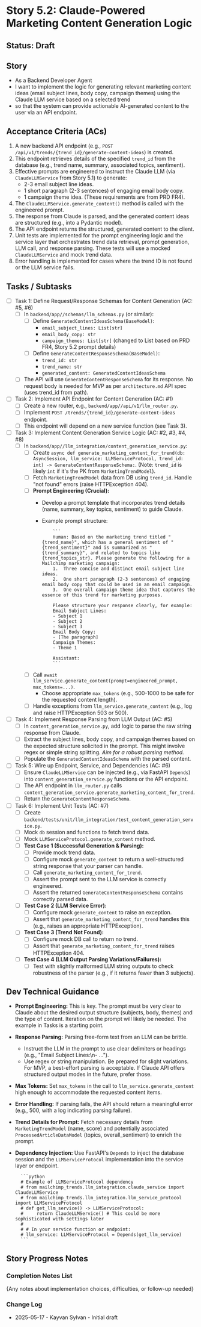 # Story 5.2: Claude-Powered Marketing Content Generation Logic

## Status: Draft

## Story

- As a Backend Developer Agent
- I want to implement the logic for generating relevant marketing content ideas (email subject lines, body copy, campaign themes) using the Claude LLM service based on a selected trend
- so that the system can provide actionable AI-generated content to the user via an API endpoint.

## Acceptance Criteria (ACs)

1. A new backend API endpoint (e.g., `POST /api/v1/trends/{trend_id}/generate-content-ideas`) is created.
2. This endpoint retrieves details of the specified `trend_id` from the database (e.g., trend name, summary, associated topics, sentiment).
3. Effective prompts are engineered to instruct the Claude LLM (via `ClaudeLLMService` from Story 5.1) to generate:
    - 2-3 email subject line ideas.
    - 1 short paragraph (2-3 sentences) of engaging email body copy.
    - 1 campaign theme idea.
    (These requirements are from PRD FR4).
4. The `ClaudeLLMService.generate_content()` method is called with the engineered prompt.
5. The response from Claude is parsed, and the generated content ideas are structured (e.g., into a Pydantic model).
6. The API endpoint returns the structured, generated content to the client.
7. Unit tests are implemented for the prompt engineering logic and the service layer that orchestrates trend data retrieval, prompt generation, LLM call, and response parsing. These tests will use a mocked `ClaudeLLMService` and mock trend data.
8. Error handling is implemented for cases where the trend ID is not found or the LLM service fails.

## Tasks / Subtasks

- [ ] Task 1: Define Request/Response Schemas for Content Generation (AC: #5, #6)
  - [ ] In `backend/app//schemas/llm_schemas.py` (or similar):
    - [ ] Define `GeneratedContentIdeasSchema(BaseModel)`:
      - `email_subject_lines: List[str]`
      - `email_body_copy: str`
      - `campaign_themes: List[str]` (changed to List based on PRD FR4, Story 5.2 prompt details)
    - [ ] Define `GenerateContentResponseSchema(BaseModel)`:
      - `trend_id: str`
      - `trend_name: str`
      - `generated_content: GeneratedContentIdeasSchema`
  - [ ] The API will use `GenerateContentResponseSchema` for its response. No request body is needed for MVP as per `architecture.md` API spec (uses trend_id from path).
- [ ] Task 2: Implement API Endpoint for Content Generation (AC: #1)
  - [ ] Create a new router, e.g., `backend/app//api/v1/llm_router.py`.
  - [ ] Implement `POST /trends/{trend_id}/generate-content-ideas` endpoint.
  - [ ] This endpoint will depend on a new service function (see Task 3).
- [ ] Task 3: Implement Content Generation Service Logic (AC: #2, #3, #4, #8)
  - [ ] In `backend/app//llm_integration/content_generation_service.py`:
    - [ ] Create `async def generate_marketing_content_for_trend(db: AsyncSession, llm_service: LLMServiceProtocol, trend_id: int) -> GenerateContentResponseSchema:`. (Note: `trend_id` is likely `int` if it's the PK from `MarketingTrendModel`).
    - [ ] Fetch `MarketingTrendModel` data from DB using `trend_id`. Handle "not found" errors (raise HTTPException 404).
    - [ ] **Prompt Engineering (Crucial):**
      - Develop a prompt template that incorporates trend details (name, summary, key topics, sentiment) to guide Claude.
      - Example prompt structure:

                ```
                Human: Based on the marketing trend titled "{trend_name}", which has a general sentiment of "{trend_sentiment}" and is summarized as "{trend_summary}", and related to topics like {trend_topics_str}. Please generate the following for a Mailchimp marketing campaign:
                1.  Three concise and distinct email subject line ideas.
                2.  One short paragraph (2-3 sentences) of engaging email body copy that could be used in an email campaign.
                3.  One overall campaign theme idea that captures the essence of this trend for marketing purposes.

                Please structure your response clearly, for example:
                Email Subject Lines:
                - Subject 1
                - Subject 2
                - Subject 3
                Email Body Copy:
                - [The paragraph]
                Campaign Themes:
                - Theme 1

                Assistant:
                ```

    - [ ] Call `await llm_service.generate_content(prompt=engineered_prompt, max_tokens=...)`.
      - Choose appropriate `max_tokens` (e.g., 500-1000 to be safe for the requested content length).
    - [ ] Handle exceptions from `llm_service.generate_content` (e.g., log and raise HTTPException 503 or 500).
- [ ] Task 4: Implement Response Parsing from LLM Output (AC: #5)
  - [ ] In `content_generation_service.py`, add logic to parse the raw string response from Claude.
  - [ ] Extract the subject lines, body copy, and campaign themes based on the expected structure solicited in the prompt. This might involve regex or simple string splitting. *Aim for a robust parsing method.*
  - [ ] Populate the `GeneratedContentIdeasSchema` with the parsed content.
- [ ] Task 5: Wire up Endpoint, Service, and Dependencies (AC: #6)
  - [ ] Ensure `ClaudeLLMService` can be injected (e.g., via FastAPI `Depends`) into `content_generation_service.py` functions or the API endpoint.
  - [ ] The API endpoint in `llm_router.py` calls `content_generation_service.generate_marketing_content_for_trend`.
  - [ ] Return the `GenerateContentResponseSchema`.
- [ ] Task 6: Implement Unit Tests (AC: #7)
  - [ ] Create `backend/tests/unit/llm_integration/test_content_generation_service.py`.
  - [ ] Mock `db` session and functions to fetch trend data.
  - [ ] Mock `LLMServiceProtocol.generate_content` method.
  - [ ] **Test Case 1 (Successful Generation & Parsing):**
    - [ ] Provide mock trend data.
    - [ ] Configure mock `generate_content` to return a well-structured string response that your parser can handle.
    - [ ] Call `generate_marketing_content_for_trend`.
    - [ ] Assert the prompt sent to the LLM service is correctly engineered.
    - [ ] Assert the returned `GenerateContentResponseSchema` contains correctly parsed data.
  - [ ] **Test Case 2 (LLM Service Error):**
    - [ ] Configure mock `generate_content` to raise an exception.
    - [ ] Assert that `generate_marketing_content_for_trend` handles this (e.g., raises an appropriate HTTPException).
  - [ ] **Test Case 3 (Trend Not Found):**
    - [ ] Configure mock DB call to return no trend.
    - [ ] Assert that `generate_marketing_content_for_trend` raises HTTPException 404.
  - [ ] **Test Case 4 (LLM Output Parsing Variations/Failures):**
    - [ ] Test with slightly malformed LLM string outputs to check robustness of the parser (e.g., if it returns fewer than 3 subjects).

## Dev Technical Guidance

- **Prompt Engineering:** This is key. The prompt must be very clear to Claude about the desired output structure (subjects, body, themes) and the type of content. Iteration on the prompt will likely be needed. The example in Tasks is a starting point.
- **Response Parsing:** Parsing free-form text from an LLM can be brittle.
  - Instruct the LLM in the prompt to use clear delimiters or headings (e.g., "Email Subject Lines:\n- ...").
  - Use regex or string manipulation. Be prepared for slight variations. For MVP, a best-effort parsing is acceptable. If Claude API offers structured output modes in the future, prefer those.
- **Max Tokens:** Set `max_tokens` in the call to `llm_service.generate_content` high enough to accommodate the requested content items.
- **Error Handling:** If parsing fails, the API should return a meaningful error (e.g., 500, with a log indicating parsing failure).
- **Trend Details for Prompt:** Fetch necessary details from `MarketingTrendModel` (name, score) and potentially associated `ProcessedArticleDataModel` (topics, overall_sentiment) to enrich the prompt.
- **Dependency Injection:** Use FastAPI's `Depends` to inject the database session and the `LLMServiceProtocol` implementation into the service layer or endpoint.

        ```python
        # Example of LLMServiceProtocol dependency
        # from mailchimp_trends.llm_integration.claude_service import ClaudeLLMService
        # from mailchimp_trends.llm_integration.llm_service_protocol import LLMServiceProtocol
        # def get_llm_service() -> LLMServiceProtocol:
        #     return ClaudeLLMService() # This could be more sophisticated with settings later
        #
        # # In your service function or endpoint:
        # llm_service: LLMServiceProtocol = Depends(get_llm_service)
        ```

## Story Progress Notes

### Completion Notes List

{Any notes about implementation choices, difficulties, or follow-up needed}

### Change Log

- 2025-05-17 - Kayvan Sylvan - Initial draft
